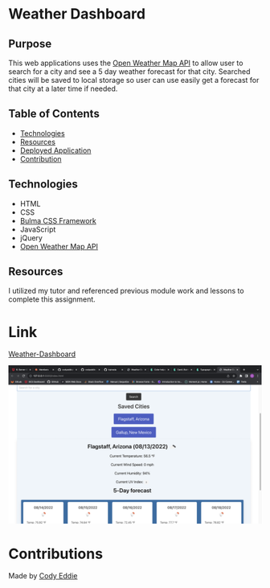 # Weather Dashboard

## Purpose 
This web applications uses the <a href="https://openweathermap.org/api">Open Weather Map API</a> to allow user to search for a city and see a 5 day weather forecast for that city. Searched cities will be saved to local storage so user can use easily get a forecast for that city at a later time if needed. 

## Table of Contents
* [Technologies](#technologies)
* [Resources](#resources)
* [Deployed Application](#live-link)
* [Contribution](#contributions)


## Technologies
* HTML
* CSS
* <a href="https://bulma.io/documentation/">Bulma CSS Framework</a>
* JavaScript
* jQuery
* <a href="https://openweathermap.org/api">Open Weather Map API</a>

## Resources
I utilized my tutor and referenced previous module work and lessons to complete this assignment. 

# Link

<a href="https://codyeddie.github.io/weather-dashboard/">Weather-Dashboard</a>

![Screenshot](./assets/imgs/screenshot.png)

# Contributions
Made by <a href="https://github.com/codyeddie">Cody Eddie</a>